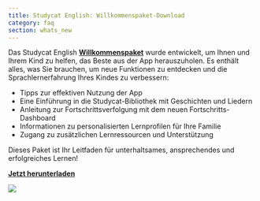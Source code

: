 ```yaml
---
title: Studycat English: Willkommenspaket-Download
category: faq
section: whats_new
---
```

Das Studycat English **[Willkommenspaket](https://res.cloudinary.com/dam8jh3m8/image/upload/v1731059311/docs/studycat-English-welcome-pack-en.pdf)** wurde entwickelt, um Ihnen und Ihrem Kind zu helfen, das Beste aus der App herauszuholen. Es enthält alles, was Sie brauchen, um neue Funktionen zu entdecken und die Sprachlernerfahrung Ihres Kindes zu verbessern:


* Tipps zur effektiven Nutzung der App
* Eine Einführung in die Studycat-Bibliothek mit Geschichten und Liedern
* Anleitung zur Fortschrittsverfolgung mit dem neuen Fortschritts-Dashboard
* Informationen zu personalisierten Lernprofilen für Ihre Familie
* Zugang zu zusätzlichen Lernressourcen und Unterstützung


Dieses Paket ist Ihr Leitfaden für unterhaltsames, ansprechendes und erfolgreiches Lernen!


  
**[Jetzt herunterladen](https://res.cloudinary.com/dam8jh3m8/image/upload/v1731059311/docs/studycat-English-welcome-pack-en.pdf)**


![](https://help.studycat.com/hc/article_attachments/40379484098969)